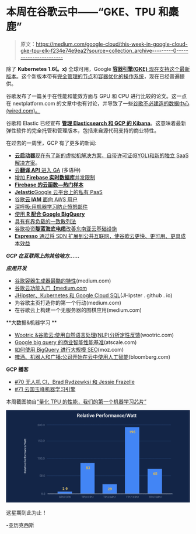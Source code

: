 # 本周在谷歌云中——“GKE、TPU 和麋鹿”

> 原文：<https://medium.com/google-cloud/this-week-in-google-cloud-gke-tpu-elk-f234e74e9ea2?source=collection_archive---------0----------------------->

除了 **Kubernetes 1.6(。x)** 全球可用，Google [**容器引擎(GKE)** 现在支持这个最新版本](https://goo.gl/Zz6ixu)。这个新版本带有[完全管理的节点](https://goo.gl/UBwlCm)和[容器优化的操作系统](https://goo.gl/LTSJE4)，现在已经普遍提供。

谷歌发布了一篇关于在性能和能效方面与 GPU 和 CPU 进行比较的论文。这一点在 nextplatform.com 的文章中也有讨论，并导致了一些[谷歌不必建造的数据中心(wired.com)。](https://goo.gl/0s4Dlg)

谷歌和 Elastic 已经宣布 [**管理 Elasticsearch 和 GCP 的 Kibana**](https://goo.gl/bkvxXN)。这意味着最新弹性软件的完全托管和管理版本，包括来自源代码支持的商业特性。

在过去的一周里，GCP 有了更多的新闻:

*   [**云启动器**现在有了新的虚拟机解决方案，自带许可证(BYOL)和新的独立 SaaS 解决方案](https://goo.gl/cmQ2Mn)。
*   [云**翻译 API** 进入 GA](https://goo.gl/UQ6Vh9) (多语种)
*   [增加 **Firebase 实时数据库**并发限制](https://goo.gl/UKaIG7)
*   [**Firebase 的云函数—热门样本**](https://goo.gl/PXzLJg)
*   [**Jelastic**Google 云平台上的私有 PaaS](https://goo.gl/Yh8oLK)
*   [谷歌**云 IAM** 面向 AWS 用户](https://goo.gl/nAVvJb)
*   [深呼吸:用机器学习防止愤怒邮件](https://goo.gl/pYlYML)
*   [使用 **R 配合 Google BigQuery**](https://goo.gl/blkHUi)
*   [具有有界负载的一致散列法](https://goo.gl/7AejQs)
*   [谷歌投资**靛蓝海底电缆**改善东南亚云基础设施](https://goo.gl/NtfwjR)
*   [**Espresso** 通过将 SDN 扩展到公共互联网，使谷歌云更快、更可用、更具成本效益](https://goo.gl/8P88e4)

***GCP 在互联网上的其他地方……***

***应用开发***

*   [谷歌容器生成器最酷的特性](https://goo.gl/Xv8tud)(medium.com)
*   [谷歌云功能入门【medium.com ](https://goo.gl/P0X259)
*   [JHipster、Kubernetes 和 Google Cloud SQL](https://goo.gl/8uNSyv)(JHipster . github . io)
*   为谷歌主页打造你的第一个行动(medium.com)
*   在谷歌云上构建一个无服务器的围棋应用(medium.com)

**大数据&机器学习 **

*   [Wootric &谷歌云:使用自然语言处理(NLP)分析定性反馈](https://goo.gl/cFyQSp)(wootric.com)
*   [Google big query 的商业智能性能基准](https://goo.gl/dJxWjx)(atscale.com)
*   [如何使用 BigQuery 进行大规模 SEO](https://goo.gl/H55Yh5)(moz.com)
*   [啤酒、机器人和广播:公司开始在云中使用人工智能](https://goo.gl/Nyjc4K)(bloomberg.com)

**GCP 播客**

*   [#70 无人机 CI，Brad Rydzewksi 和 Jessie Frazelle](https://goo.gl/QILO6c)
*   [#71 云国玉峰机器学习引擎](https://goo.gl/v8IbeR)

本周截图摘自[“量化 TPU 的性能，我们的第一个机器学习芯片”](https://goo.gl/CXEcS6)

![](img/9886f134cb5c739e40cd095ff3c082f8.png)

这星期到此为止！

-亚历克西斯
